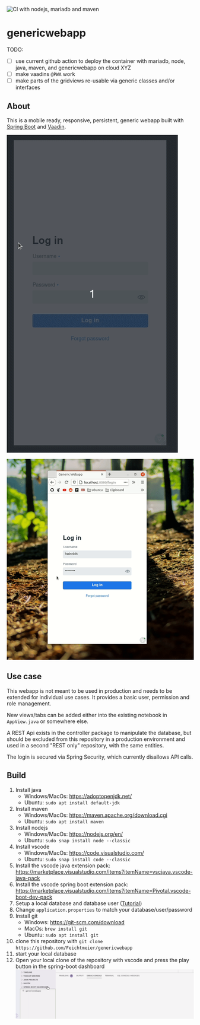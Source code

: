 ![CI with nodejs, mariadb and maven](https://github.com/Feichtmeier/genericwebapp/workflows/CI%20with%20nodejs,%20mariadb%20and%20maven/badge.svg?branch=master)

# genericwebapp

TODO:

- [ ] use current github action to deploy the container with mariadb, node, java, maven, and genericwebapp on cloud XYZ
- [ ] make vaadins `@PWA` work
- [ ] make parts of the gridviews re-usable via generic classes and/or interfaces

## About

This is a mobile ready, responsive, persistent, generic webapp built with [Spring Boot](https://github.com/spring-projects/spring-boot) and [Vaadin](https://github.com/vaadin/).

![](showcaseassets/mobile.gif)

![](showcaseassets/desktop.gif)

## Use case

This webapp is not meant to be used in production and needs to be extended for individual use cases. It provides a basic user, permission and role management.

New views/tabs can be added either into the existing notebook in `AppView.java` or somewhere else.

A REST Api exists in the controller package to manipulate the database, but should be excluded from this repository in a production environment and used in a second "REST only" repository, with the same entities.

The login is secured via Spring Security, which currently disallows API calls.

## Build

1. Install java
   * Windows/MacOs: https://adoptopenjdk.net/
   * Ubuntu: `sudo apt install default-jdk`
2. Install maven
   * Windows/MacOs: https://maven.apache.org/download.cgi
   * Ubuntu: `sudo apt install maven`
3. Install nodejs
   * Windows/MacOs: https://nodejs.org/en/
   * Ubuntu: `sudo snap install node --classic`
4. Install vscode
   * Windows/MacOs: https://code.visualstudio.com/
   * Ubuntu: `sudo snap install code --classic`
5. Install the vscode java extension pack: https://marketplace.visualstudio.com/items?itemName=vscjava.vscode-java-pack
6. Install the vscode spring boot extension pack: https://marketplace.visualstudio.com/items?itemName=Pivotal.vscode-boot-dev-pack
7. Setup a local database and database user ([Tutorial](https://github.com/hs-duesseldorf/se2rest#2-database))
8. Change `application.properties` to match your database/user/password
9. Install git
   * Windows: https://git-scm.com/download
   * MacOs: `brew install git`
   * Ubuntu: `sudo apt install git`
10. clone this repository with `git clone https://github.com/Feichtmeier/genericwebapp`
11. start your local database
12. Open your local clone of the repository with vscode and press the play button in the spring-boot dashboard
    ![](showcaseassets/start.gif)
